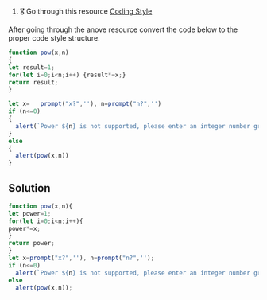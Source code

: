 1. 🎖 Go through this resource [Coding Style](http://javascript.info/coding-style)

After going through the anove resource convert the code below to the proper code style structure.
```js
function pow(x,n)
{
let result=1;
for(let i=0;i<n;i++) {result*=x;}
return result;
}

let x=   prompt("x?",''), n=prompt("n?",'')
if (n<=0)
{
  alert(`Power ${n} is not supported, please enter an integer number greater than zero`);
}
else
{
  alert(pow(x,n))
}
```

## Solution
```js
function pow(x,n){
let power=1;
for(let i=0;i<n;i++){
power*=x;
}
return power;
}
let x=prompt("x?",''), n=prompt("n?",'');
if (n<=0)
  alert(`Power ${n} is not supported, please enter an integer number greater than zero`);
else
  alert(pow(x,n));
```